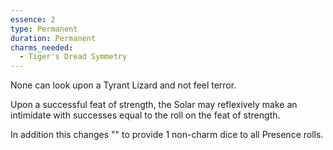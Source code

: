 ```yaml
---
essence: 2
type: Permanent
duration: Permanent
charms_needed:
  - Tiger's Dread Symmetry
---
```


None can look upon a Tyrant Lizard and not feel terror.

Upon a successful feat of strength, the Solar may reflexively make an intimidate with successes equal to the roll on the feat of strength.

In addition this changes "<book name="Tiger's Dread Symmetry" ></book>" to provide 1 non-charm dice to all Presence rolls.
